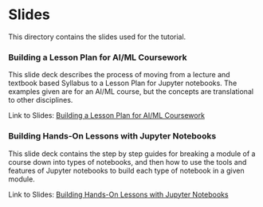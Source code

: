 # Slides

This directory contains the slides used for the tutorial.


### Building a Lesson Plan for AI/ML Coursework

This slide deck describes the process of moving from a lecture and textbook based Syllabus to a Lesson Plan for Jupyter notebooks. The examples given are for an AI/ML course, but the concepts are translational to other disciplines.

Link to Slides: [Building a Lesson Plan for AI/ML Coursework](./6NRP_Hurt_MakingLessonPlan.pdf)

### Building Hands-On Lessons with Jupyter Notebooks

This slide deck contains the step by step guides for breaking a module of a course down into types of notebooks, and then how to use the tools and features of Jupyter notebooks to build each type of notebook in a given module.

Link to Slides: [Building Hands-On Lessons with Jupyter Notebooks](./6NRP_Hurt_HandsOnLessons.pdf)